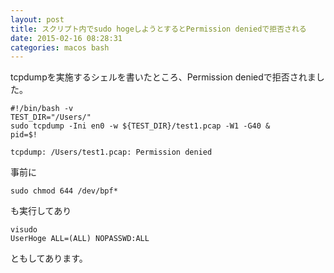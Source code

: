 ```yaml
---
layout: post
title: スクリプト内でsudo hogeしようとするとPermission deniedで拒否される
date: 2015-02-16 08:28:31
categories: macos bash
---
```

<!-- {% raw %} -->
<p>tcpdumpを実施するシェルを書いたところ、Permission deniedで拒否されました。</p>

<pre><code>#!/bin/bash -v
TEST_DIR="/Users/"
sudo tcpdump -Ini en0 -w ${TEST_DIR}/test1.pcap -W1 -G40 &amp;
pid=$!

tcpdump: /Users/test1.pcap: Permission denied
</code></pre>

<p>事前に</p>

<pre><code>sudo chmod 644 /dev/bpf*
</code></pre>

<p>も実行してあり</p>

<pre><code>visudo
UserHoge ALL=(ALL) NOPASSWD:ALL
</code></pre>

<p>ともしてあります。</p>
<!-- {% endraw %} -->
